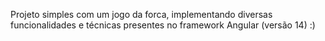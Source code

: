 Projeto simples com um jogo da forca, implementando diversas funcionalidades e técnicas presentes no framework Angular (versão 14) :)